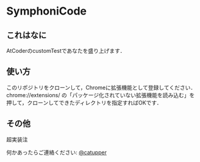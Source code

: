 # SymphoniCode

## これはなに

AtCoderのcustomTestであなたを盛り上げます．

## 使い方

このリポジトリをクローンして，Chromeに拡張機能として登録してください．
chrome://extensions/ の「パッケージ化されていない拡張機能を読み込む」を押して，クローンしてできたディレクトリを指定すればOKです．

## その他

超実装注

何かあったらご連絡ください: [@catupper](https://twitter.com/catupper)